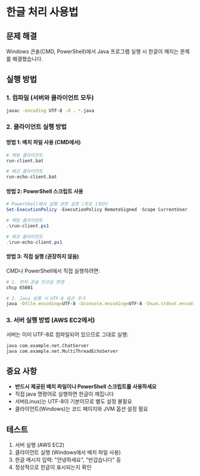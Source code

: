# 한글 처리 사용법

## 문제 해결
Windows 콘솔(CMD, PowerShell)에서 Java 프로그램 실행 시 한글이 깨지는 문제를 해결했습니다.

## 실행 방법

### 1. 컴파일 (서버와 클라이언트 모두)
```bash
javac -encoding UTF-8 -d . *.java
```

### 2. 클라이언트 실행 방법

#### 방법 1: 배치 파일 사용 (CMD에서)
```bash
# 채팅 클라이언트
run-client.bat

# 에코 클라이언트
run-echo-client.bat
```

#### 방법 2: PowerShell 스크립트 사용
```powershell
# PowerShell에서 실행 권한 설정 (최초 1회만)
Set-ExecutionPolicy -ExecutionPolicy RemoteSigned -Scope CurrentUser

# 채팅 클라이언트
.\run-client.ps1

# 에코 클라이언트
.\run-echo-client.ps1
```

#### 방법 3: 직접 실행 (권장하지 않음)
CMD나 PowerShell에서 직접 실행하려면:
```bash
# 1. 먼저 콘솔 인코딩 변경
chcp 65001

# 2. Java 실행 시 UTF-8 옵션 추가
java -Dfile.encoding=UTF-8 -Dconsole.encoding=UTF-8 -Dsun.stdout.encoding=UTF-8 -Dsun.stderr.encoding=UTF-8 com.example.net.ChatClient
```

### 3. 서버 실행 방법 (AWS EC2에서)
서버는 이미 UTF-8로 컴파일되어 있으므로 그대로 실행:
```bash
java com.example.net.ChatServer
java com.example.net.MultiThreadEchoServer
```

## 중요 사항
- **반드시 제공된 배치 파일이나 PowerShell 스크립트를 사용하세요**
- 직접 java 명령어로 실행하면 한글이 깨집니다
- 서버(Linux)는 UTF-8이 기본이므로 별도 설정 불필요
- 클라이언트(Windows)는 코드 페이지와 JVM 옵션 설정 필요

## 테스트
1. 서버 실행 (AWS EC2)
2. 클라이언트 실행 (Windows에서 배치 파일 사용)
3. 한글 메시지 입력: "안녕하세요", "반갑습니다" 등
4. 정상적으로 한글이 표시되는지 확인